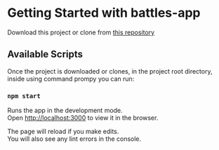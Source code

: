 # Getting Started with battles-app

Download this project or clone from [this repository](https://github.com/ajiteshchhatani/battles-app)

## Available Scripts

Once the project is downloaded or clones, in the project root directory, inside using command prompy you can run:

### `npm start`

Runs the app in the development mode.\
Open [http://localhost:3000](http://localhost:3000) to view it in the browser.

The page will reload if you make edits.\
You will also see any lint errors in the console.